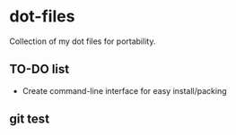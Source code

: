 # dot-files

Collection of my dot files for portability. 

## TO-DO list

- Create command-line interface for easy install/packing

## git test
